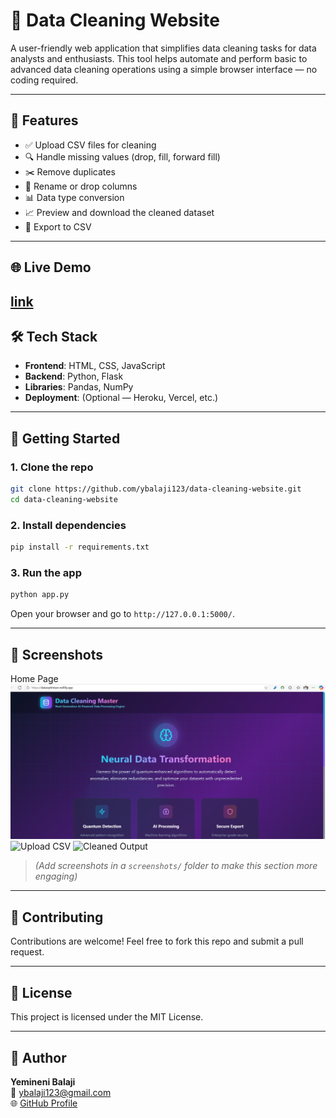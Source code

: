 
# 🧹 Data Cleaning Website

A user-friendly web application that simplifies data cleaning tasks for data analysts and enthusiasts. This tool helps automate and perform basic to advanced data cleaning operations using a simple browser interface — no coding required.

---

## 🔧 Features

- ✅ Upload CSV files for cleaning
- 🔍 Handle missing values (drop, fill, forward fill)
- ✂️ Remove duplicates
- 🧠 Rename or drop columns
- 📊 Data type conversion
- 📈 Preview and download the cleaned dataset
- 📁 Export to CSV

---

## 🌐 Live Demo

 [link](https://dataoptimizer.netlify.app/)
---

## 🛠️ Tech Stack

- **Frontend**: HTML, CSS, JavaScript
- **Backend**: Python, Flask
- **Libraries**: Pandas, NumPy
- **Deployment**: (Optional — Heroku, Vercel, etc.)

---

## 🚀 Getting Started

### 1. Clone the repo

```bash
git clone https://github.com/ybalaji123/data-cleaning-website.git
cd data-cleaning-website
```

### 2. Install dependencies

```bash
pip install -r requirements.txt
```

### 3. Run the app

```bash
python app.py
```

Open your browser and go to `http://127.0.0.1:5000/`.

---

## 📸 Screenshots
Home Page
![Home Page](https://github.com/ybalaji123/DataCleaning/blob/main/Screenshot%202025-06-11%20202143.png)
![Upload CSV](screenshots/upload.png)
![Cleaned Output](screenshots/output.png)

> *(Add screenshots in a `screenshots/` folder to make this section more engaging)*

---

## 🤝 Contributing

Contributions are welcome! Feel free to fork this repo and submit a pull request.

---

## 🧾 License

This project is licensed under the MIT License.

---

## 👤 Author

**Yemineni Balaji**  
📧 ybalaji123@gmail.com  
🌐 [GitHub Profile](https://github.com/ybalaji123)
